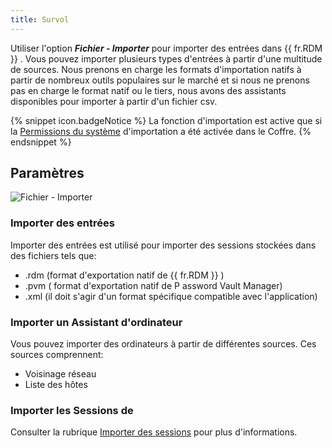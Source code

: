 ```yaml
---
title: Survol
---
```

Utiliser l'option ***Fichier - Importer*** pour importer des entrées dans {{ fr.RDM }} . Vous pouvez importer plusieurs types d'entrées à partir d'une multitude de sources. Nous prenons en charge les formats d'importation natifs à partir de nombreux outils populaires sur le marché et si nous ne prenons pas en charge le format natif ou le tiers, nous avons des assistants disponibles pour importer à partir d'un fichier csv. 

{% snippet icon.badgeNotice %} 
La fonction d'importation est active que si la [Permissions du système](/fr/rdm/mac/commands/administration/user-management/permissions/) d'importation a été activée dans le Coffre. 
{% endsnippet %}
 
## Paramètres 

![Fichier - Importer](https://webdevolutions.azureedge.net/docs/fr/rdm/mac/clip4025.png) 

### Importer des entrées 

Importer des entrées est utilisé pour importer des sessions stockées dans des fichiers tels que:  

* .rdm (format d'exportation natif de {{ fr.RDM }} ) 
* .pvm ( format d'exportation natif de P assword Vault Manager) 
* .xml (il doit s'agir d'un format spécifique compatible avec l'application) 

### Importer un Assistant d'ordinateur 

Vous pouvez importer des ordinateurs à partir de différentes sources. Ces sources comprennent:  

* Voisinage réseau 
* Liste des hôtes 

### Importer les Sessions de 

Consulter la rubrique [Importer des sessions](/fr/rdm/mac/commands/file/import/sessions/) pour plus d'informations. 


